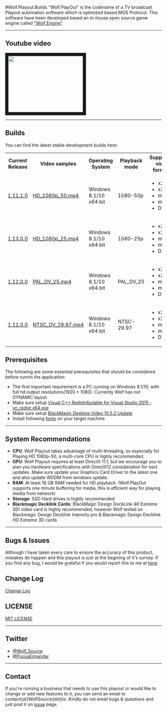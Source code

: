#Wolf.Playout.Builds
"Wolf.PlayOut" is the codename of a TV broadcast Playout automation software which is optimized based MOS Protocol. This software have been developed based an in-house open source game engine called <a href="https://github.com/PooyaEimandar/Wolf.Engine">"Wolf Engine"</a>.
<hr>
<h2>Youtube video</h2>
<a href="https://www.youtube.com/watch?v=EZSdEjBvuGY" target="_blank"><img src="https://i.ytimg.com/vi/EZSdEjBvuGY/3.jpg?time=1450630345794" width="240" height="180" border="10" /></a>
<hr>
<h2>Builds</h2>
You can find the latest stable development builds here:
<table style="width:100%">
<tbody>
<tr>
	<th>Current Release</th>
	<th>Video samples</th>
	<th>Operating System</th>
	<th>Playback mode</th>
	<th>Supported video formats</th>
	<th>Supported extensions</th>
	<th>Video bitrate</th>
	<th>Video frame size</th>
	<th>Audio channel</th>
	<th>Audio depth</th>
	<th>Audio sample rate</th>
</tr>
<tr>
	<td>
	    <a href="https://github.com/WolfSource/Wolf.Playout.Builds/raw/master/Wolf.PlayOut.Builds/HD_1080p_50/Wolf.PlayOut.Win_1.11.1.0_HD_1080p_50.7z">1.11.1.0</a>
	</td>
	<td><a href="https://netorgft1046267-my.sharepoint.com/personal/contact_wolfsource_io/_layouts/15/guestaccess.aspx?guestaccesstoken=27Y19GfEMpEAiUYBav49u6mPqfsazVU8zf%2fgawPK8qI%3d&docid=15b997a25e85044bbb41da1cb5f6ec425">HD_1080p_50.mp4</a></td>
	<td>Windows 8.1/10 x64 bit</td>
	<td>1080-50p</td>	
	<td>
	    <ul>
	        <li>x265</li>
	        <li>x264</li>
	        <li>mpeg4</li>
	        <li>mpeg2</li>
	        <li>DV</li>
	    </ul>
	</td>
	<td>
	    <ul>
	        <li>avi</li>
	        <li>mp4</li>
	        <li>mpg</li>
	    </ul>
	</td>
	<td>
	    15-30 Mbps
	</td>
	<td>1920 * 1080</td>
	<td>2</td>
	<td>16</td>
	<td>192 khz</td>
</tr>
<tr>
	<td>
	    <a href="https://github.com/WolfSource/Wolf.Playout.Builds/releases/download/HD_1080_25p_v1.13.0.0/Wolf.PlayOut.Win_1.13.0.0_HD_1080p_25.7z">1.13.0.0</a>
	</td>
	<td><a href="https://netorgft1046267-my.sharepoint.com/personal/contact_wolfsource_io/_layouts/15/guestaccess.aspx?guestaccesstoken=27Y19GfEMpEAiUYBav49u6mPqfsazVU8zf%2fgawPK8qI%3d&docid=15b997a25e85044bbb41da1cb5f6ec425">HD_1080p_25.mp4</a></td>
	<td>Windows 8.1/10 x64 bit</td>
	<td>1080-25p</td>	
	<td>
	    <ul>
	        <li>x265</li>
	        <li>x264</li>
	        <li>mpeg4</li>
	        <li>mpeg2</li>
	        <li>DV</li>
	    </ul>
	</td>
	<td>
	    <ul>
	        <li>avi</li>
	        <li>mp4</li>
	        <li>mpg</li>
	    </ul>
	</td>
	<td>
	    15-30 Mbps
	</td>
	<td>1920 * 1080</td>
	<td>2</td>
	<td>16</td>
	<td>192 khz</td>
</tr>
<tr>
	<td>
	   <a href="https://github.com/WolfSource/Wolf.Playout.Builds/releases/tag/PAL_v1.12.0.0">1.12.0.0</a>
	</td>
	<td><a href="https://netorgft1046267-my.sharepoint.com/personal/contact_wolfsource_io/_layouts/15/guestaccess.aspx?guestaccesstoken=ytEvbMzDLZiHGQwzRr1t%2fWBQEqG4R2WMUm4dIDJp%2flI%3d&docid=1010d64fc284541e7bfa52eb193f4ebc2">PAL_DV_25.mp4</a></td>
	<td>Windows 8.1/10 x64 bit</td>
	<td>PAL_DV_25</td>	
	<td>
	    <ul>
	        <li>x265</li>
	        <li>x264</li>
	        <li>mpeg4</li>
	        <li>mpeg2</li>
	        <li>DV</li>
	    </ul>
	</td>
	<td>
	    <ul>
	        <li>avi</li>
	        <li>mp4</li>
	        <li>mpg</li>
	    </ul>
	</td>
	<td>
	    <ul>
	        4-12 Mbps
	    </ul>
	</td>
	<td>720 * 576</td>
	<td>2</td>
	<td>16</td>
	<td>192 khz</td>
</tr>
<tr>
	<td>
	   <a href="https://github.com/WolfSource/Wolf.Playout.Builds/releases/tag/NTSC_v1.12.0.0">1.12.0.0</a>
	</td>
	<td><a href="https://netorgft1046267-my.sharepoint.com/personal/contact_wolfsource_io/_layouts/15/guestaccess.aspx?guestaccesstoken=KIpHfU82eh1Os0DIvyzu9hLDC2b7iUpDYuqFq27b05E%3d&docid=10374c9132e244896a93469384da7951d">NTSC_DV_29.97.mp4</a></td>
	<td>Windows 8.1/10 x64 bit</td>
	<td>NTSC-29.97</td>	
	<td>
	    <ul>
	        <li>x265</li>
	        <li>x264</li>
	        <li>mpeg4</li>
	        <li>mpeg2</li>
	        <li>DV</li>
	    </ul>
	</td>
	<td>
	    <ul>
	        <li>avi</li>
	        <li>mp4</li>
	        <li>mpg</li>
	    </ul>
	</td>
	<td>
	    <ul>
	        3-10 Mbps
	    </ul>
	</td>
	<td>720 * 480</td>
	<td>2</td>
	<td>16</td>
	<td>192 khz</td>
</tr>
</tbody></table>
<h2>Prerequisites</h2>
The following are some essential prerequisites that should be considered before runnin the application:
<ul>
<li>The first important requirement is a PC running on Windows 8.1/10, with full hd output resolutions(1920 * 1080). Currently Wolf has not DYNAMIC layout</li>
<li>Make sure setup <a href="https://www.microsoft.com/en-us/download/details.aspx?id=48145">Visual C++ Redistributable for Visual Studio 2015 - 	
vc_redist.x64.exe</a></li>
<li>Make sure setup <a href="https://www.blackmagicdesign.com/support/download/e852cd3967694dd9810f57c16fa2c6a2/Windows">BlackMagic Desktop Video 10.5.2 Update</a></li>
<li>Install following <a href="https://github.com/WolfSource/Wolf.Playout.Builds/raw/master/Dependencies/Fonts.zip">fonts</a> on your target machine</li>
</ul>
<hr>
<h2>System Recommendations</h2>
<ul>
<li><strong>CPU</strong>: Wolf Playout takes advantage of multi-threading, so especially for Playing HD 1080p-50, a multi-core CPU is highly recommended.</li>
<li><strong>GPU</strong>: Wolf Playout requires at least DirectX 11.1, but we encourage you to plan you hardware specifications with DirectX12 consideration for next updates. Make sure update your Graphics Card Driver to the latest one and also update WDDM from windows update.</li>
<li><strong>RAM</strong>: At least 16 GB RAM needed for HD playback. (Wolf.PlayOut supports one minute buffering for media, this is efficient way for playing media from network)</li>
<li><strong>Storage</strong>: SSD Hard drives is highly recommended</li>
<li><strong>Blackmagic Decklink Cards</strong>: BlackMagic Design DeckLink 4K Extreme SDI video card is highly recommended, however Wolf tested on Blackmagic Design Decklink Intensity pro & Blackmagic Design Decklink HD Extreme 3D cards</li>
</ul>
<hr>
<h2>Bugs & Issues</h2>
Although I have taken every care to ensure the accuracy of this product, mistakes do happen and this playout is just at the begining of it's survey. If you find any bug, I would be grateful if you would report this to me at <a href="https://github.com/WolfSource/Wolf.Playout.Builds/issues">here</a>. 
<h2>Change Log</h2>
<a href="#">Change Log</a>
<h2>LICENSE</h2>
<a href="https://github.com/WolfSource/Wolf.Playout.Builds/blob/master/LICENSE">MIT LICENSE</a>
<hr>
<h2>Twitter</h2>
<ul>
<li><a href="http://twitter.com/wolf_source">@Wolf_Source</a></li>
<li><a href="http://twitter.com/pooyaeimandar">@PooyaEimandar</a></li>
</ul>
<hr>
<h2>Contact</h2>
If you're running a business that needs to use this playout or would like to change or add new features to it, you can send an email to contact{at}WolfSource{dot}io .Kindly do not email bugs & questions and just post it on <a href="https://github.com/WolfSource/Wolf.Playout.Builds/issues">issue</a> page.   

